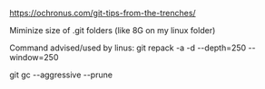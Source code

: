 https://ochronus.com/git-tips-from-the-trenches/

Miminize size of .git folders (like 8G on my linux folder)

Command advised/used by linus:
git repack -a -d --depth=250 --window=250

git gc --aggressive --prune
